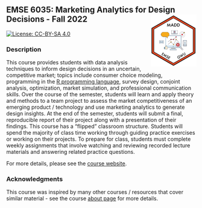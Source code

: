 
<!-- README.md is generated from README.Rmd. Please edit that file -->

## EMSE 6035: Marketing Analytics for Design Decisions - Fall 2022 <a href='https://github.com/emse-madd-gwu/2021-Fall'><img src='images/logo.png' align="right" height="139"/></a>

<!-- badges: start -->
[![License: CC-BY-SA
4.0](https://img.shields.io/badge/License-CC%20BY--SA-lightgrey)](https://creativecommons.org/licenses/by-sa/4.0/)
<!-- badges: end -->

### Description

This course provides students with data analysis techniques to inform
design decisions in an uncertain, competitive market; topics include
consumer choice modeling, programming in the [R programming
language](https://www.r-project.org/), survey design, conjoint analysis,
optimization, market simulation, and professional communication skills.
Over the course of the semester, students will learn and apply theory
and methods to a team project to assess the market competitiveness of an
emerging product / technology and use marketing analytics to generate
design insights. At the end of the semester, students will submit a
final, reproducible report of their project along with a presentation of
their findings. This course has a “flipped” classroom structure.
Students will spend the majority of class time working through guiding
practice exercises or working on their projects. To prepare for class,
students must complete weekly assignments that involve watching and
reviewing recorded lecture materials and answering related practice
questions.

For more details, please see the [course
website](https://madd.seas.gwu.edu/2022-Fall/).

### Acknowledgments

This course was inspired by many other courses / resources that cover
similar material - see the course [about
page](https://madd.seas.gwu.edu/2022-Fall/about.html) for more details.

